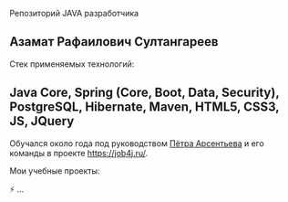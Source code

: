 Репозиторий JAVA разработчика

## Азамат Рафаилович Султангареев

Стек применяемых технологий:
## Java Core, Spring (Core, Boot, Data, Security), PostgreSQL, Hibernate, Maven, HTML5, CSS3, JS, JQuery

Обучался около года под руководством <a href="https://github.com/peterarsentev">Пётра Арсентьева</a> и его команды в проекте https://job4j.ru/.

Мои учебные проекты:

⚡ ...
